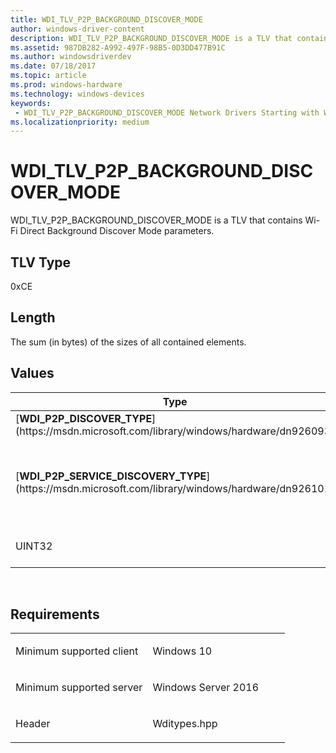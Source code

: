 ```yaml
---
title: WDI_TLV_P2P_BACKGROUND_DISCOVER_MODE
author: windows-driver-content
description: WDI_TLV_P2P_BACKGROUND_DISCOVER_MODE is a TLV that contains Wi-Fi Direct Background Discover Mode parameters.
ms.assetid: 987DB282-A992-497F-98B5-0D3DD477B91C
ms.author: windowsdriverdev 
ms.date: 07/18/2017 
ms.topic: article 
ms.prod: windows-hardware 
ms.technology: windows-devices 
keywords:
 - WDI_TLV_P2P_BACKGROUND_DISCOVER_MODE Network Drivers Starting with Windows Vista
ms.localizationpriority: medium
---
```


# WDI\_TLV\_P2P\_BACKGROUND\_DISCOVER\_MODE


WDI\_TLV\_P2P\_BACKGROUND\_DISCOVER\_MODE is a TLV that contains Wi-Fi Direct Background Discover Mode parameters.

## TLV Type


0xCE

## Length


The sum (in bytes) of the sizes of all contained elements.

## Values


<table>
<colgroup>
<col width="50%" />
<col width="50%" />
</colgroup>
<thead>
<tr class="header">
<th>Type</th>
<th>Description</th>
</tr>
</thead>
<tbody>
<tr class="odd">
<td>[<strong>WDI_P2P_DISCOVER_TYPE</strong>](https://msdn.microsoft.com/library/windows/hardware/dn926093)</td>
<td>The type of discovery to be performed by the port.</td>
</tr>
<tr class="even">
<td>[<strong>WDI_P2P_SERVICE_DISCOVERY_TYPE</strong>](https://msdn.microsoft.com/library/windows/hardware/dn926101)</td>
<td>The type of Service Discovery to be performed by the port.
<p>The only valid values are WDI_P2P_SERVICE_DISCOVERY_TYPE_NO_SERVICE_DISCOVERY and WDI_P2P_SERVICE_DISCOVERY_TYPE_SERVICE_NAME_ONLY.</p></td>
</tr>
<tr class="odd">
<td>UINT32</td>
<td>The device visibility timeout. Specifies the maximum timeout (in milliseconds) for reporting a device entry. This is required for background scan only.</td>
</tr>
</tbody>
</table>

 

Requirements
------------

<table>
<colgroup>
<col width="50%" />
<col width="50%" />
</colgroup>
<tbody>
<tr class="odd">
<td><p>Minimum supported client</p></td>
<td><p>Windows 10</p></td>
</tr>
<tr class="even">
<td><p>Minimum supported server</p></td>
<td><p>Windows Server 2016</p></td>
</tr>
<tr class="odd">
<td><p>Header</p></td>
<td>Wditypes.hpp</td>
</tr>
</tbody>
</table>

 

 




